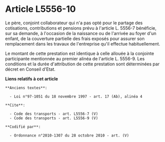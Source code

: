 # Article L5556-10

Le père, conjoint collaborateur qui n'a pas opté pour le partage des cotisations, contributions et pensions prévu à l'article
L. 5556-7 bénéficie, sur sa demande, à l'occasion de la naissance ou de l'arrivée au foyer d'un enfant, de la couverture
partielle des frais exposés pour assurer son remplacement dans les travaux de l'entreprise qu'il effectue habituellement. 

Le montant de cette prestation est identique à celle allouée à la conjointe participante mentionnée au premier alinéa de
l'article L. 5556-9. Les conditions et la durée d'attribution de cette prestation sont déterminées par décret en Conseil
d'Etat.

**Liens relatifs à cet article**

	**Anciens textes**:

	  - Loi n°97-1051 du 18 novembre 1997 - art. 17 (Ab), alinéa 4

	**Cite**:

	  - Code des transports - art. L5556-7 (V)
	  - Code des transports - art. L5556-9 (V)

	**Codifié par**:

	  - Ordonnance n°2010-1307 du 28 octobre 2010 - art. (V)

